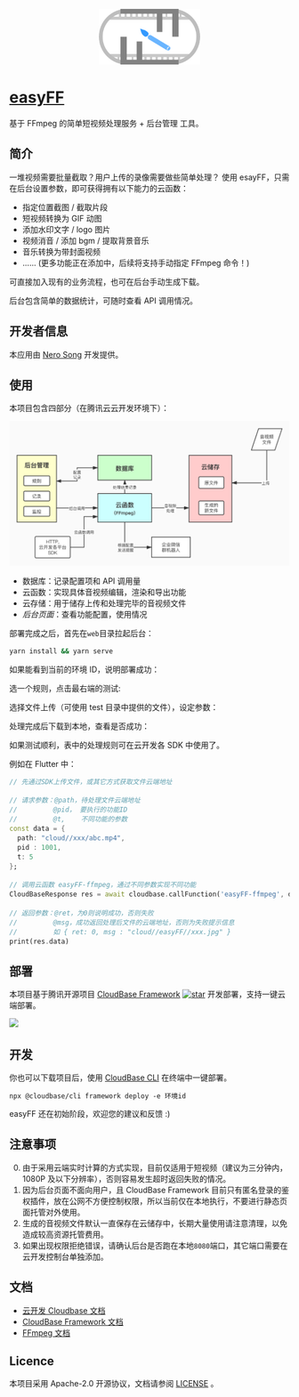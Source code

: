 <p align="center">
  <img height="100px" src="./pics/logo.png" center />
</p>

# [easyFF](https://github.com/NeroSong/easyFF-CloudBase)

基于 FFmpeg 的简单短视频处理服务 + 后台管理 工具。

## 简介

一堆视频需要批量截取？用户上传的录像需要做些简单处理？
使用 esayFF，只需在后台设置参数，即可获得拥有以下能力的云函数：

- 指定位置截图 / 截取片段
- 短视频转换为 GIF 动图
- 添加水印文字 / logo 图片
- 视频消音 / 添加 bgm / 提取背景音乐
- 音乐转换为带封面视频
- …… (更多功能正在添加中，后续将支持手动指定 FFmpeg 命令！)

可直接加入现有的业务流程，也可在后台手动生成下载。

后台包含简单的数据统计，可随时查看 API 调用情况。

## 开发者信息

本应用由 [Nero Song](https://github.com/NeroSong/) 开发提供。

## 使用

本项目包含四部分（在腾讯云云开发环境下）：

<img src="./pics/flow.jpg" />

- 数据库：记录配置项和 API 调用量
- 云函数：实现具体音视频编辑，渲染和导出功能
- 云存储：用于储存上传和处理完毕的音视频文件
- _后台页面_：查看功能配置，使用情况

部署完成之后，首先在`web`目录拉起后台：

```bash
yarn install && yarn serve
```

如果能看到当前的环境 ID，说明部署成功：

选一个规则，点击最右端的测试:

选择文件上传（可使用 test 目录中提供的文件），设定参数：


处理完成后下载到本地，查看是否成功：

如果测试顺利，表中的处理规则可在云开发各 SDK 中使用了。

例如在 Flutter 中：

```dart
// 先通过SDK上传文件，或其它方式获取文件云端地址

// 请求参数：@path，待处理文件云端地址
//         @pid， 要执行的功能ID
//         @t,    不同功能的参数
const data = {
  path: "cloud//xxx/abc.mp4",
  pid : 1001,
  t: 5
};

// 调用云函数 easyFF-ffmpeg，通过不同参数实现不同功能
CloudBaseResponse res = await cloudbase.callFunction('easyFF-ffmpeg', data);

// 返回参数：@ret，为0则说明成功，否则失败
//         @msg，成功返回处理后文件的云端地址，否则为失败提示信息
//         如 { ret: 0, msg : "cloud//easyFF//xxx.jpg" }
print(res.data)
```

## 部署

本项目基于腾讯开源项目 [CloudBase Framework](https://github.com/Tencent/cloudbase-framework) [![star](https://img.shields.io/github/stars/Tencent/cloudbase-framework?style=social)](https://github.com/Tencent/cloudbase-framework) 开发部署，支持一键云端部署。

[![](https://main.qcloudimg.com/raw/67f5a389f1ac6f3b4d04c7256438e44f.svg)](https://console.cloud.tencent.com/tcb/env/index?action=CreateAndDeployCloudBaseProject&appUrl=https%3A%2F%2Fgithub.com%2FNeroSong%2FeasyFF-CloudBase&branch=master)

## 开发

你也可以下载项目后，使用 [CloudBase CLI](https://docs.cloudbase.net/cli-v1/intro.html) 在终端中一键部署。

```
npx @cloudbase/cli framework deploy -e 环境id
```

easyFF 还在初始阶段，欢迎您的建议和反馈 :)

## 注意事项

0. 由于采用云端实时计算的方式实现，目前仅适用于短视频（建议为三分钟内，1080P 及以下分辨率），否则容易发生超时返回失败的情况。
1. 因为后台页面不面向用户，且 CloudBase Framework 目前只有匿名登录的鉴权插件，放在公网不方便控制权限，所以当前仅在本地执行，不要进行静态页面托管对外使用。
2. 生成的音视频文件默认一直保存在云储存中，长期大量使用请注意清理，以免造成较高资源托管费用。
3. 如果出现权限拒绝错误，请确认后台是否跑在本地`8080`端口，其它端口需要在云开发控制台单独添加。

## 文档

- [云开发 Cloudbase 文档](https://docs.cloudbase.net/)
- [CloudBase Framework 文档](https://docs.cloudbase.net/framework/)
- [FFmpeg 文档](https://ffmpeg.org/ffmpeg.html)

## Licence

本项目采用 Apache-2.0 开源协议，文档请参阅 [LICENSE](./LICENSE) 。
